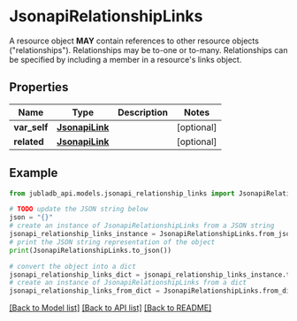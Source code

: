 # JsonapiRelationshipLinks

A resource object **MAY** contain references to other resource objects (\"relationships\"). Relationships may be to-one or to-many. Relationships can be specified by including a member in a resource's links object.

## Properties

Name | Type | Description | Notes
------------ | ------------- | ------------- | -------------
**var_self** | [**JsonapiLink**](JsonapiLink.md) |  | [optional] 
**related** | [**JsonapiLink**](JsonapiLink.md) |  | [optional] 

## Example

```python
from jubladb_api.models.jsonapi_relationship_links import JsonapiRelationshipLinks

# TODO update the JSON string below
json = "{}"
# create an instance of JsonapiRelationshipLinks from a JSON string
jsonapi_relationship_links_instance = JsonapiRelationshipLinks.from_json(json)
# print the JSON string representation of the object
print(JsonapiRelationshipLinks.to_json())

# convert the object into a dict
jsonapi_relationship_links_dict = jsonapi_relationship_links_instance.to_dict()
# create an instance of JsonapiRelationshipLinks from a dict
jsonapi_relationship_links_from_dict = JsonapiRelationshipLinks.from_dict(jsonapi_relationship_links_dict)
```
[[Back to Model list]](../README.md#documentation-for-models) [[Back to API list]](../README.md#documentation-for-api-endpoints) [[Back to README]](../README.md)


